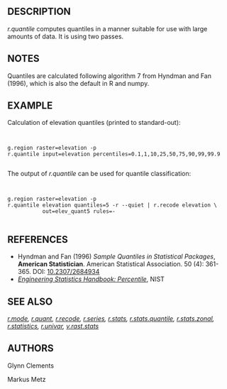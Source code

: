 
## DESCRIPTION

*r.quantile* computes quantiles in a manner suitable
for use with large amounts of data. It is using two passes.

## NOTES

Quantiles are calculated following algorithm 7 from Hyndman and Fan (1996),
which is also the default in R and numpy.

## EXAMPLE

Calculation of elevation quantiles (printed to standard-out):

```


g.region raster=elevation -p
r.quantile input=elevation percentiles=0.1,1,10,25,50,75,90,99,99.9


```

The output of *r.quantile* can be used for quantile classification:

```


g.region raster=elevation -p
r.quantile elevation quantiles=5 -r --quiet | r.recode elevation \
           out=elev_quant5 rules=-


```

## REFERENCES

* Hyndman and Fan (1996) *Sample Quantiles in Statistical
  Packages*, **American Statistician**. American Statistical
  Association. 50 (4): 361-365. DOI:
  [10.2307/2684934](https://doi.org/10.2307/2684934%3E10.2307/2684934)
* [*Engineering
  Statistics Handbook: Percentile*](https://www.itl.nist.gov/div898/handbook/prc/section2/prc262.htm), NIST

## SEE ALSO

*[r.mode](r.mode.html),
[r.quant](r.quant.html),
[r.recode](r.recode.html),
[r.series](r.series.html),
[r.stats](r.stats.html),
[r.stats.quantile](r.stats.quantile.html),
[r.stats.zonal](r.stats.zonal.html),
[r.statistics](r.statistics.html),
[r.univar](r.univar.html),
[v.rast.stats](v.rast.stats.html)*

## AUTHORS

Glynn Clements

Markus Metz
